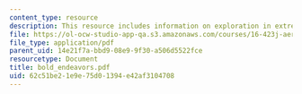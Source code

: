 ```yaml
---
content_type: resource
description: This resource includes information on exploration in extreme environments.
file: https://ol-ocw-studio-app-qa.s3.amazonaws.com/courses/16-423j-aerospace-biomedical-and-life-support-engineering-spring-2006/62c51be21e9e75d01394e42af3104708_bold_endeavors.pdf
file_type: application/pdf
parent_uid: 14e21f7a-bbd9-08e9-9f30-a506d5522fce
resourcetype: Document
title: bold_endeavors.pdf
uid: 62c51be2-1e9e-75d0-1394-e42af3104708
---
```

